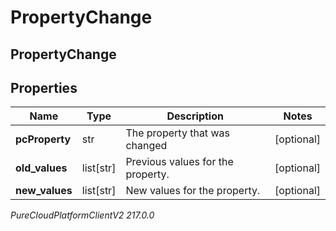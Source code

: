 # PropertyChange

## PropertyChange

## Properties

|Name | Type | Description | Notes|
|------------ | ------------- | ------------- | -------------|
| **pcProperty** | str | The property that was changed | [optional] |
| **old_values** | list[str] | Previous values for the property. | [optional] |
| **new_values** | list[str] | New values for the property. | [optional] |



_PureCloudPlatformClientV2 217.0.0_
